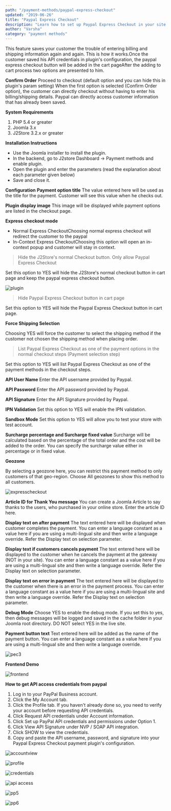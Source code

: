 ```yaml
---
path: "/payment-methods/paypal-express-checkout"
updated: "2019-06-26"
title: "Paypal Express Checkout"
description: "Learn how to set up Paypal Express Checkout in your site."
author: "Varsha"
category: "payment methods"
---
```


This feature saves your customer the trouble of entering billing and shipping information again and again. This is how it works.Once the customer saved his API credentials in plugin's configuration, the paypal express checkout button will be added in the cart pageAfter the adding to cart process two options are presented to him.

**Confirm Order**
Proceed to checkout (default option and you can hide this in plugin's param setting)
When the first option is selected (Confirm Order option), the customer can directly checkout without having to enter his billing/shipping details. Paypal can directly access customer information that has already been saved.

**System Requirements**
1. PHP 5.4 or greater
2. Joomla 3.x
3. J2Store 3.2.x or greater

**Installation Instructions**

* Use the Joomla installer to install the plugin.
* In the backend, go to J2store Dashboard -> Payment methods and enable plugin.
* Open the plugin and enter the parameters (read the explanation about each parameter given below)
* Save and close it.


**Configuration**
**Payment option title**
The value entered here will be used as the title for the payment. Customer will see this value when he checks out.

**Plugin display image**
This image will be displayed while payment options are listed in the checkout page.

**Express checkout mode**
* Normal Express CheckoutChoosing normal express checkout will redirect the customer to the paypal
* In-Context Express CheckoutChoosing this option will open an in-context popup and customer will stay in context.

> Hide the J2Store's normal Checkout button. Only allow Paypal Express Checkout

Set this option to YES will hide the J2Store's normal checkout button in cart page and keep the paypal express checkout button.

![plugin](https://raw.githubusercontent.com/j2store/doc-images/master//payment-methods/paypal-express-checkout/pec_01.png)

> Hide Paypal Express Checkout button in cart page

Set this option to YES will hide the Paypal Express Checkout button in cart page.

**Force Shipping Selection**

Choosing YES will force the customer to select the shipping method if the customer not chosen the shipping method when placing order.

> List Paypal Express Checkout as one of the payment options in the normal checkout steps (Payment selection step)

Set this option to YES will list Paypal Express Checkout as one of the payment methods in the checkout steps.

**API User Name**
Enter the API username provided by Paypal.

**API Password**
Enter the API password provided by Paypal.

**API Signature**
Enter the API Signature provided by Paypal.

**IPN Validation**
Set this option to YES will enable the IPN validation.

**Sandbox Mode**
Set this option to YES will allow you to test your store with test account.

**Surcharge percentage and Surcharge fixed value**
Surcharge will be calculated based on the percentage of the total order and the cost will be added to the order. You can specify the surcharge value either in percentage or in fixed value.

**Geozone**

By selecting a geozone here, you can restrict this payment method to only customers of that geo-region. Choose All geozones to show this method to all customers.

![expresscheckout](https://raw.githubusercontent.com/j2store/doc-images/master//payment-methods/paypal-express-checkout/pec_02.png)

**Article ID for Thank You message**
You can create a Joomla Article to say thanks to the users, who purchased in your online store. Enter the article ID here.

**Display text on after payment**
The text entered here will be displayed when customer completes the payment.
You can enter a language constant as a value here if you are using a multi-lingual site and then write a language override. Refer the Display text on selection parameter.

**Display text if customers cancels payment**
The text entered here will be displayed to the customer when he cancels the payment at the gateway (NOT in your site).
You can enter a language constant as a value here if you are using a multi-lingual site and then write a language override. Refer the Display text on selection parameter.

**Display text on error in payment**
The text entered here will be displayed to the customer when there is an error in the payment process.
You can enter a language constant as a value here if you are using a multi-lingual site and then write a language override. Refer the Display text on selection parameter.

**Debug Mode**
Choose YES to enable the debug mode. If you set this to yes, then debug messages will be logged and saved in the cache folder in your Joomla root directory. DO NOT select YES in the live site.

**Payment button text**
Text entered here will be added as the name of the payment button.
You can enter a language constant as a value here if you are using a multi-lingual site and then write a language override.

![pec3](https://raw.githubusercontent.com/j2store/doc-images/master//payment-methods/paypal-express-checkout/pec_03.png)

**Frontend Demo**

![frontend](https://raw.githubusercontent.com/j2store/doc-images/master//payment-methods/paypal-express-checkout/frontend.png)


**How to get API access credentials from paypal**

1. Log in to your PayPal Business account.
2. Click the My Account tab.
3. Click the Profile tab. If you haven't already done so, you need to verify your account before requesting API credentials.
4. Click Request API credentials under Account information.
5. Click Set up PayPal API credentials and permissions under Option 1.
6. Click View API Signature under NVP / SOAP API integration.
7. Click SHOW to view the credentials.
8. Copy and paste the API username, password, and signature into your Paypal Express Checkout payment plugin's configuration.

![accountview](https://raw.githubusercontent.com/j2store/doc-images/master//payment-methods/paypal-express-checkout/pp1.png)

![profile](https://raw.githubusercontent.com/j2store/doc-images/master//payment-methods/paypal-express-checkout/pp2.png)   
  

![credentials](https://raw.githubusercontent.com/j2store/doc-images/master//payment-methods/paypal-express-checkout/pp3.png)

![api access](https://raw.githubusercontent.com/j2store/doc-images/master//payment-methods/paypal-express-checkout/pp4.png)

![pp5](https://raw.githubusercontent.com/j2store/doc-images/master//payment-methods/paypal-express-checkout/pp5.png)

![pp6](https://raw.githubusercontent.com/j2store/doc-images/master//payment-methods/paypal-express-checkout/pp6.png)
